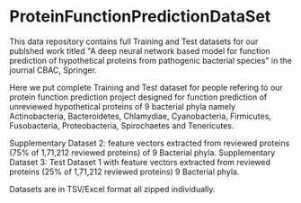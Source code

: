 # ProteinFunctionPredictionDataSet

This data repository contains full Training and Test datasets for our publshed work titled "A deep neural network based model for function prediction of hypothetical proteins from pathogenic bacterial species" in the journal CBAC, Springer.

Here we put complete Training and Test dataset for people refering to our protein function prediction project designed for function prediction of unreviewed hypothetical proteins of 9 bacterial phyla namely Actinobacteria, Bacteroidetes, Chlamydiae, Cyanobacteria, Firmicutes, Fusobacteria, Proteobacteria, Spirochaetes and Tenericutes.

Supplementary Dataset 2: feature vectors extracted from reviewed proteins (75% of 1,71,212 reviewed proteins) of 9 Bacterial phyla. 
Supplementary Dataset 3: Test Dataset 1 with feature vectors extracted from reviewed proteins (25% of 1,71,212 reviewed proteins) 9 Bacterial phyla. 

Datasets are in TSV/Excel format all zipped individually.

